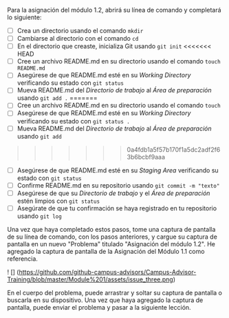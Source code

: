 Para la asignación del módulo 1.2, abrirá su línea de comando y completará lo siguiente:

- [ ] Crea un directorio usando el comando `mkdir`
- [ ] Cambiarse al directorio con el comando `cd` 
- [ ] En el directorio que creaste, inicializa Git usando `git init`
<<<<<<< HEAD
- [ ] Cree un archivo README.md en su directorio usando el comando `touch README.md`
- [ ] Asegúrese de que README.md esté en su _Working Directory_ verificando su estado con `git status `
- [ ] Mueva README.md del _Directorio de trabajo_ al _Área de preparación_ usando `git add .`
=======
- [ ] Cree un archivo README.md en su directorio usando el comando `touch`
- [ ] Asegúrese de que README.md esté en su _Working Directory_ verificando su estado con `git status .`
- [ ] Mueva README.md del _Directorio de trabajo_ al _Área de preparación_ usando `git add`
>>>>>>> 0a4fdb1a5f57b170f1a5dc2adf2f63b6bcbf9aaa
- [ ] Asegúrese de que README.md esté en su _Staging Area_ verificando su estado con `git status`
- [ ] Confirme README.md en su repositorio usando `git commit -m "texto"`
- [ ] Asegúrese de que su _Directorio de trabajo_ y el _Área de preparación_ estén limpios con `git status`
- [ ] Asegúrate de que tu confirmación se haya registrado en tu repositorio usando `git log`

Una vez que haya completado estos pasos, tome una captura de pantalla de su línea de comando, con los pasos anteriores, y cargue su captura de pantalla en un nuevo "Problema" titulado "Asignación del módulo 1.2". He agregado la captura de pantalla de la Asignación del Módulo 1.1 como referencia.

! [] (https://github.com/github-campus-advisors/Campus-Advisor-Training/blob/master/Module%201/assets/issue_three.png)

En el cuerpo del problema, puede arrastrar y soltar su captura de pantalla o buscarla en su dispositivo. Una vez que haya agregado la captura de pantalla, puede enviar el problema y pasar a la siguiente lección.
